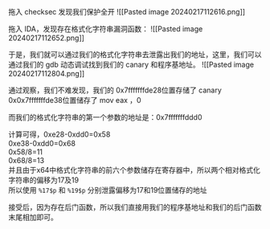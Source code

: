 拖入 checksec 发现我们保护全开
![[Pasted image 20240217112616.png]]

拖入 IDA，发现存在格式化字符串漏洞函数：
![[Pasted image 20240217112652.png]]

于是，我们就可以通过我们的格式化字符串去泄露出我们的地址，这里，我们可以通过我们的 gdb 动态调试找到我们的 canary 和程序基地址。
![[Pasted image 20240217112804.png]]

通过观察，我们不难发现，我们的
0x7fffffffde28位置存储了 canary  
0x0x7fffffffde38位置储存了 mov eax ，0

而我们的格式化字符串的第一个参数的地址是：0x7fffffffddd0

计算可得，0xe28-0xdd0=0x58  
0xe38-0xdd0=0x68  
0x58/8=11  
0x68/8=13  
并且由于x64中格式化字符串的前六个参数储存在寄存器中，所以两个相对格式化字符串的偏移为17及19  
所以使用 `%17$p` 和 `%19$p` 分别泄露偏移为17和19位置储存的地址

接受后，因为存在后门函数，所以我们直接用我们的程序基地址和我们的后门函数末尾相加即可。